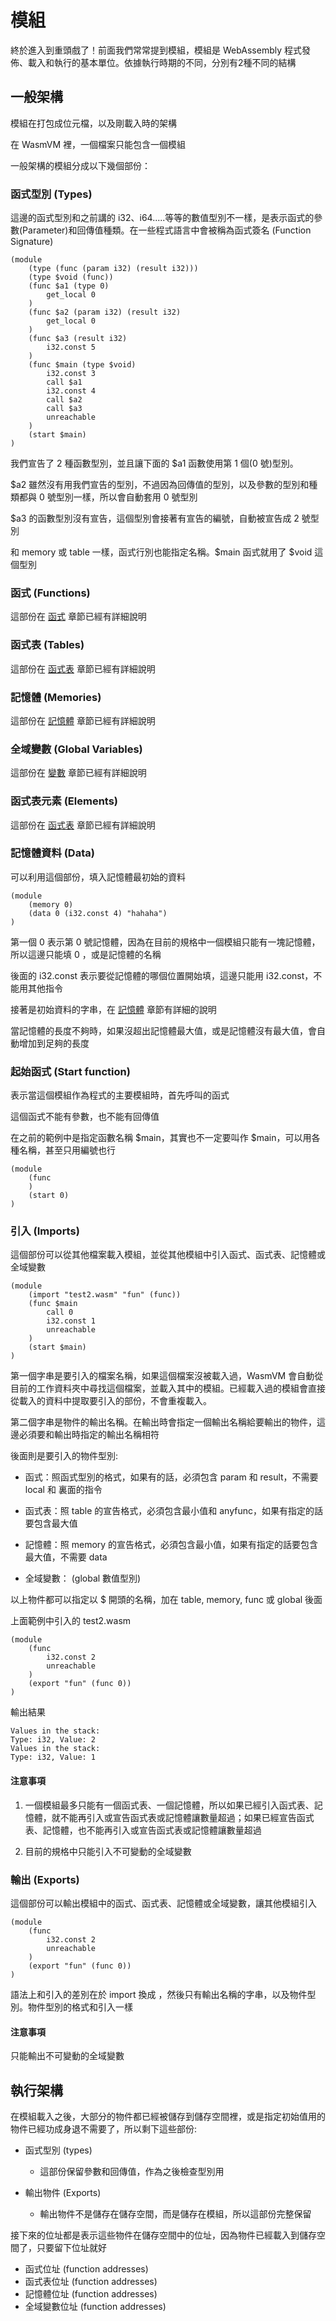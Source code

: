 # 模組

終於進入到重頭戲了！前面我們常常提到模組，模組是 WebAssembly 程式發佈、載入和執行的基本單位。依據執行時期的不同，分別有2種不同的結構

## 一般架構

模組在打包成位元檔，以及剛載入時的架構

在 WasmVM 裡，一個檔案只能包含一個模組

一般架構的模組分成以下幾個部份：

### 函式型別 (Types)

這邊的函式型別和之前講的 i32、i64.....等等的數值型別不一樣，是表示函式的參數(Parameter)和回傳值種類。在一些程式語言中會被稱為函式簽名 (Function Signature)

```
(module
	(type (func (param i32) (result i32)))
	(type $void (func))
	(func $a1 (type 0)
		get_local 0
	)
	(func $a2 (param i32) (result i32)
		get_local 0
	)
	(func $a3 (result i32)
		i32.const 5
	)
	(func $main (type $void)
      	i32.const 3
		call $a1
      	i32.const 4
		call $a2
		call $a3
		unreachable
	)
	(start $main)
)
```

我們宣告了 2 種函數型別，並且讓下面的 $a1 函數使用第 1 個(0 號)型別。

$a2 雖然沒有用我們宣告的型別，不過因為回傳值的型別，以及參數的型別和種類都與 0 號型別一樣，所以會自動套用 0 號型別

$a3 的函數型別沒有宣告，這個型別會接著有宣告的編號，自動被宣告成 2 號型別

和 memory 或 table 一樣，函式行別也能指定名稱。$main 函式就用了 $void 這個型別

### 函式 (Functions)

這部份在 [函式](function.md) 章節已經有詳細說明

### 函式表 (Tables)

這部份在 [函式表](table.md) 章節已經有詳細說明

### 記憶體 (Memories)

這部份在 [記憶體](memory.md) 章節已經有詳細說明

### 全域變數 (Global Variables)

這部份在 [變數](variables.md) 章節已經有詳細說明

### 函式表元素 (Elements)

這部份在 [函式表](table.md) 章節已經有詳細說明

### 記憶體資料 (Data)

可以利用這個部份，填入記憶體最初始的資料

```
(module
	(memory 0)
	(data 0 (i32.const 4) "hahaha")
)
```

第一個 0 表示第 0 號記憶體，因為在目前的規格中一個模組只能有一塊記憶體，所以這邊只能填 0 ，或是記憶體的名稱

後面的 i32.const 表示要從記憶體的哪個位置開始填，這邊只能用 i32.const，不能用其他指令

接著是初始資料的字串，在 [記憶體](memory.md) 章節有詳細的說明

當記憶體的長度不夠時，如果沒超出記憶體最大值，或是記憶體沒有最大值，會自動增加到足夠的長度

### 起始函式 (Start function)

表示當這個模組作為程式的主要模組時，首先呼叫的函式

這個函式不能有參數，也不能有回傳值

在之前的範例中是指定函數名稱 $main，其實也不一定要叫作 $main，可以用各種名稱，甚至只用編號也行

```
(module
	(func
	)
	(start 0)
)
```

### 引入 (Imports)

這個部份可以從其他檔案載入模組，並從其他模組中引入函式、函式表、記憶體或全域變數

```
(module
	(import "test2.wasm" "fun" (func))
	(func $main
		call 0
		i32.const 1
		unreachable
	)
	(start $main)
)
```

第一個字串是要引入的檔案名稱，如果這個檔案沒被載入過，WasmVM 會自動從目前的工作資料夾中尋找這個檔案，並載入其中的模組。已經載入過的模組會直接從載入的資料中提取要引入的部份，不會重複載入。

第二個字串是物件的輸出名稱。在輸出時會指定一個輸出名稱給要輸出的物件，這邊必須要和輸出時指定的輸出名稱相符

後面則是要引入的物件型別:

* 函式：照函式型別的格式，如果有的話，必須包含 param 和 result，不需要 local 和 裏面的指令

* 函式表：照 table 的宣告格式，必須包含最小值和 anyfunc，如果有指定的話要包含最大值

* 記憶體：照 memory 的宣告格式，必須包含最小值，如果有指定的話要包含最大值，不需要 data

* 全域變數： (global 數值型別)

以上物件都可以指定以 $ 開頭的名稱，加在 table, memory, func 或 global 後面

上面範例中引入的 test2.wasm

```
(module
	(func
		i32.const 2
		unreachable
	)
	(export "fun" (func 0))
)
```

輸出結果

```
Values in the stack:
Type: i32, Value: 2
Values in the stack:
Type: i32, Value: 1
```

#### 注意事項

1. 一個模組最多只能有一個函式表、一個記憶體，所以如果已經引入函式表、記憶體，就不能再引入或宣告函式表或記憶體讓數量超過；如果已經宣告函式表、記憶體，也不能再引入或宣告函式表或記憶體讓數量超過

2. 目前的規格中只能引入不可變動的全域變數

### 輸出 (Exports)

這個部份可以輸出模組中的函式、函式表、記憶體或全域變數，讓其他模組引入

```
(module
	(func
		i32.const 2
		unreachable
	)
	(export "fun" (func 0))
)
```

語法上和引入的差別在於 import 換成 ，然後只有輸出名稱的字串，以及物件型別。物件型別的格式和引入一樣

#### 注意事項

只能輸出不可變動的全域變數

## 執行架構

在模組載入之後，大部分的物件都已經被儲存到儲存空間裡，或是指定初始值用的物件已經功成身退不需要了，所以剩下這些部份:

* 函式型別 (types)

	* 這部份保留參數和回傳值，作為之後檢查型別用

* 輸出物件 (Exports)

	* 輸出物件不是儲存在儲存空間，而是儲存在模組，所以這部份完整保留

接下來的位址都是表示這些物件在儲存空間中的位址，因為物件已經載入到儲存空間了，只要留下位址就好

* 函式位址 (function addresses)
* 函式表位址 (function addresses)
* 記憶體位址 (function addresses)
* 全域變數位址 (function addresses)
